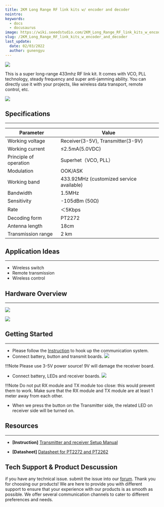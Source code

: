 ```yaml
---
title: 2KM Long Range RF link kits w/ encoder and decoder
nointro:
keywords:
  - docs
  - docusaurus
image: https://wiki.seeedstudio.com/2KM_Long_Range_RF_link_kits_w_encoder_and_decoder/
slug: /2KM_Long_Range_RF_link_kits_w_encoder_and_decoder
last_update:
  date: 02/03/2022
  author: gunengyu
---
```

![](https://files.seeedstudio.com/wiki/2KM_Long_Range_RF_link_kits_w_encoder_and_decoder/img/2kmrf.jpg)

This is a super long-range 433mhz RF link kit. It comes with VCO, PLL technology, steady frequency and super anti-jamming ability. You can directly use it with your projects, like wireless data transport, remote control, etc.

[![](https://files.seeedstudio.com/wiki/Seeed-WiKi/docs/images/300px-Get_One_Now_Banner-ragular.png)](https://www.seeedstudio.com/2km-long-range-rf-link-kits-w-encoder-and-decoder-p-321.html?cPath=139_140)

##   Specifications
---
| Parameter              | Value                                    |
|------------------------|------------------------------------------|
| Working voltage        | Receiver(3-5V), Transmitter(3-9V)        |
| Working current        | ≤2.5mA(5.0VDC)                           |
| Principle of operation | Superhet（VCO, PLL）                     |
| Modulation             | OOK/ASK                                  |
| Working band           | 433.92MHz (customized service available) |
| Bandwidth              | 1.5MHz                                   |
| Sensitivity            | -105dBm (50Ω)                            |
| Rate                   | ＜5Kbps                                  |
| Decoding form          | PT2272                                   |
| Antenna length         | 18cm                                     |
| Transmission range     | 2 km                                     |
##   Application Ideas
---
*   Wireless switch
*   Remote transmission
*   Wireless control

##   Hardware Overview
---
![](https://files.seeedstudio.com/wiki/2KM_Long_Range_RF_link_kits_w_encoder_and_decoder/img/433rf5.png)

![](https://files.seeedstudio.com/wiki/2KM_Long_Range_RF_link_kits_w_encoder_and_decoder/img/433rf6.png)

## Getting Started
---

- Please follow the [Instruction](https://files.seeedstudio.com/wiki/2KM_Long_Range_RF_link_kits_w_encoder_and_decoder/res/2KM_RF.rar) to hook up the communication system.
- Connect battery, button and transmit boards.
![](https://files.seeedstudio.com/wiki/2KM_Long_Range_RF_link_kits_w_encoder_and_decoder/img/2KM_TX.JPG)

!!!Note
    Please use 3-5V power source! 9V will damage the receiver board.
- Connect battery, LEDs and receiver boards.
![](https://files.seeedstudio.com/wiki/2KM_Long_Range_RF_link_kits_w_encoder_and_decoder/img/2KM_RX.JPG)

!!!Note
    Do not put RX module and TX module too close: this would prevent them to work. Make sure that the RX module and TX module are at least 1 meter away from each other.
- When we press the button on the Transmitter side, the related LED on receiver side will be turned on.

## Resources
---
- **[Instruction]**   [Transmitter and receiver Setup Manual](https://files.seeedstudio.com/wiki/2KM_Long_Range_RF_link_kits_w_encoder_and_decoder/res/2KM_RF.rar)

- **[Datasheet]**   [Datasheet for PT2272 and PT2262](http://www.datasheetcatalog.org/datasheet/PrincetonTechnologyCorporation/mXusxsq.pdf)

## Tech Support & Product Descussion
 if you have any technical issue.  submit the issue into our [forum](http://forum.seeedstudio.com/). 
Thank you for choosing our products! We are here to provide you with different support to ensure that your experience with our products is as smooth as possible. We offer several communication channels to cater to different preferences and needs.

<div class="button_tech_support_container">
<a href="https://forum.seeedstudio.com/" class="button_forum"></a> 
<a href="https://www.seeedstudio.com/contacts" class="button_email"></a>
</div>

<div class="button_tech_support_container">
<a href="https://discord.gg/eWkprNDMU7" class="button_discord"></a> 
<a href="https://github.com/Seeed-Studio/wiki-documents/discussions/69" class="button_discussion"></a>
</div>